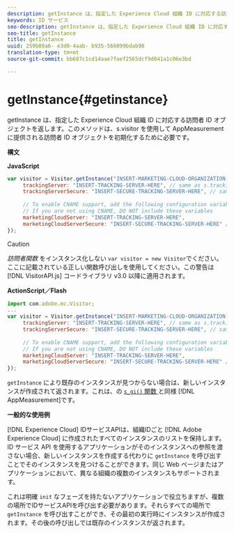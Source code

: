 ```yaml
---
description: getInstance は、指定した Experience Cloud 組織 ID に対応する訪問者 ID オブジェクトを返します。このメソッドは、s.visitor を使用して AppMeasurement に提供される訪問者 ID オブジェクトを初期化するために必要です。
keywords: ID サービス
seo-description: getInstance は、指定した Experience Cloud 組織 ID に対応する訪問者 ID オブジェクトを返します。このメソッドは、s.visitor を使用して AppMeasurement に提供される訪問者 ID オブジェクトを初期化するために必要です。
seo-title: getInstance
title: getInstance
uuid: 259b88a6- e3d0-4aab- b935-566099bdab98
translation-type: tm+mt
source-git-commit: bb687c1cd14aae7faef2565dcf9d041a1c06e3bd

---
```



# getInstance{#getinstance}

getInstance は、指定した Experience Cloud 組織 ID に対応する訪問者 ID オブジェクトを返します。このメソッドは、s.visitor を使用して AppMeasurement に提供される訪問者 ID オブジェクトを初期化するために必要です。

**構文**

**JavaScript**

```js
var visitor = Visitor.getInstance("INSERT-MARKETING-CLOUD-ORGANIZATION-ID-HERE", { 
     trackingServer: "INSERT-TRACKING-SERVER-HERE", // same as s.trackingServer 
     trackingServerSecure: "INSERT-SECURE-TRACKING-SERVER-HERE", // same as s.trackingServerSecure 
 
     // To enable CNAME support, add the following configuration variables 
     // If you are not using CNAME, DO NOT include these variables 
     marketingCloudServer: "INSERT-TRACKING-SERVER-HERE", 
     marketingCloudServerSecure: "INSERT-SECURE-TRACKING-SERVER-HERE" // same as s.trackingServerSecure 
});
```

>[!CAUTION]
>
>*訪問者関数* をインスタンス化しない `var visitor = new Visitor`でください。ここに記載されている正しい関数呼び出しを使用してください。この警告は [!DNL VisitorAPI.js] コードライブラリ v3.0 以降に適用されます。

**ActionScript／Flash**

```js
import com.adobe.mc.Visitor; 
... 
var visitor = Visitor.getInstance("INSERT-MARKETING-CLOUD-ORGANIZATION-ID-HERE", { 
     trackingServer: "INSERT-TRACKING-SERVER-HERE", // same as s.trackingServer 
     trackingServerSecure: "INSERT-SECURE-TRACKING-SERVER-HERE", // same as s.trackingServerSecure 
 
     // To enable CNAME support, add the following configuration variables 
     // If you are not using CNAME, DO NOT include these variables 
     marketingCloudServer: "INSERT-TRACKING-SERVER-HERE", 
     marketingCloudServerSecure: "INSERT-SECURE-TRACKING-SERVER-HERE" // same as s.trackingServerSecure 
});
```

`getInstance` により既存のインスタンスが見つからない場合は、新しいインスタンスが作成されて返されます。これは、の [`s_gi()` 関数 ](https://marketing.adobe.com/resources/help/en_US/sc/implement/?f=function_s_gi.html) と同様 [!DNL AppMeasurement]です。

**一般的な使用例**

[!DNL Experience Cloud] IDサービスAPIは、組織IDごと [!DNL Adobe Experience Cloud] に作成されたすべてのインスタンスのリストを保持します。ID サービス API を使用するアプリケーションがそのインスタンスへの参照を渡さない場合、新しいインスタンスを作成する代わりに `getInstance` を呼び出すことでそのインスタンスを見つけることができます。同じ Web ページまたはアプリケーションにおいて、異なる組織の複数のインスタンスもサポートされます。

これは明確 `init` なフェーズを持たないアプリケーションで役立ちますが、複数の場所でIDサービスAPIを呼び出す必要があります。それらすべての場所で `getInstance` を呼び出すことができ、その最初の実行時にインスタンスが作成されます。その後の呼び出しでは既存のインスタンスが返されます。
